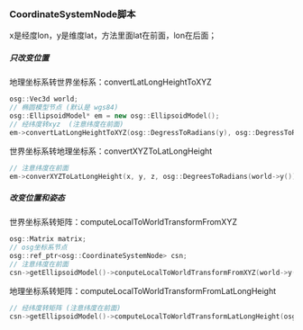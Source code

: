### CoordinateSystemNode脚本
x是经度lon，y是维度lat，方法里面lat在前面，lon在后面；

##### 只改变位置
地理坐标系转世界坐标系：convertLatLongHeightToXYZ 
```cpp
osg::Vec3d world;
// 椭圆模型节点 (默认是 wgs84)
osg::EllipsoidModel* em = new osg::EllipsoidModel();    
// 经纬度转xyz  (注意纬度在前面)
em->convertLatLongHeightToXYZ(osg::DegressToRadians(y), osg::DegressToRadians(x), z, world.x(), world.y(), world.z());
```

世界坐标系转地理坐标系：convertXYZToLatLongHeight
```cpp
// 注意纬度在前面
em->converXYZToLatLongHeight(x, y, z, osg::DegreesToRadians(world->y()), osg::DegreesToRadians(world->x()), world->z());
```


##### 改变位置和姿态
世界坐标系转矩阵：computeLocalToWorldTransformFromXYZ
```cpp
osg::Matrix matrix;
// osg坐标系节点
osg::ref_ptr<osg::CoordinateSystemNode> csn;
// 注意纬度在前面
csn->getEllipsoidModel()->conputeLocalToWorldTransformFromXYZ(world->y(), world->y(), world->z(), matrix);
```

地理坐标系转矩阵：computeLocalToWorldTransformFromLatLongHeight
```cpp
// 经纬度转矩阵 (注意纬度在前面)
csn->getEllipsoidModel()->computeLocalToWorldTransformLatLongHeight(osg::DegressToRadians(y),osg::DegressToRadians(x), z, matrix);
```

